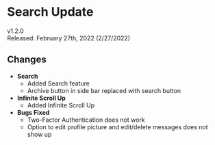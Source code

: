 # Search Update

v1.2.0  
Released: February 27th, 2022 (2/27/2022)

## Changes

- **Search**
  - Added Search feature
  - Archive button in side bar replaced with search button
- **Infinite Scroll Up**
  - Added Infinite Scroll Up
- **Bugs Fixed**
  - Two-Factor Authentication does not work
  - Option to edit profile picture and edit/delete messages does not show up
